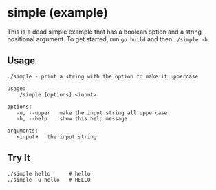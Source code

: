 # simple (example)

This is a dead simple example that has a boolean option and a string positional argument.
To get started, run `go build` and then `./simple -h`.

## Usage

```
./simple - print a string with the option to make it uppercase

usage:
   ./simple [options] <input>

options:
   -u, --upper   make the input string all uppercase
   -h, --help    show this help message

arguments:
   <input>   the input string
```

## Try It

```shell
./simple hello      # hello
./simple -u hello   # HELLO
```

